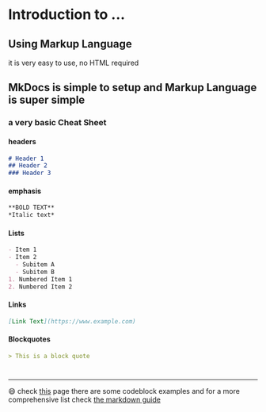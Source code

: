 # Introduction to ...
## Using Markup Language
it is very easy to use, no HTML required

## MkDocs is simple to setup and Markup Language is super simple
### a very basic Cheat Sheet
#### headers
```md title="headers"
# Header 1
## Header 2
### Header 3
```
#### emphasis
```md title="emphasis"
**BOLD TEXT**
*Italic text*

```
#### Lists
```md title="lists"
- Item 1
- Item 2
  - Subitem A
  - Subitem B
1. Numbered Item 1
2. Numbered Item 2

```
#### Links
```md title="Links"
[Link Text](https://www.example.com)

```
#### Blockquotes
```md title="blockquotes"
> This is a block quote
```

#
- - -
:smile: check [this](/page3) page there are some codeblock examples and for a more comprehensive list check <a href="https://www.markdownguide.org/cheat-sheet/" target="_blank">the markdown guide</a>

